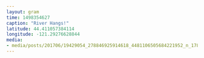 ```yaml
---
layout: gram
time: 1498354627
caption: "River Hangs!"
latitude: 44.411057384114
longitude: -121.29276628844
media:
- media/posts/201706/19429054_278846925914618_4481106505684221952_n_17863355335137210.jpg
---
```

